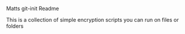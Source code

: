 Matts git-init Readme

This is a collection of simple encryption scripts you can run on files or folders
